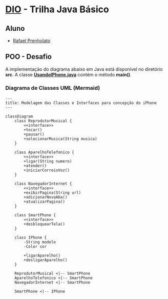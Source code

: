 # [DIO](www.dio.me) - Trilha Java Básico

## Aluno
- [Rafael Prenholato](https://github.com/rprenhol)

## POO - Desafio

A implementação do diagrama abaixo em Java está disponível no diretório **src**. A classe [**UsandoIPhone.java**](https://github.com/rprenhol/trilha-java-basico/blob/main/desafios/poo/src/me/dia/rprenhol/poo/UsandoIPhone.java) contém o método **main()**.

### Diagrama de Classes UML (Mermaid)
```mermaid
---
title: Modelagem das Classes e Interfaces para concepção do iPhone
---

classDiagram
    class ReprodutorMusical {
        <<interface>>
        +tocar()
        +pausar()
        +selecionarMusica(String musica)
    }

    class AparelhoTelefonico {
        <<interface>>
        +ligar(String numero)
        +atender()
        +iniciarCorreioVoz()
    }

    class NavegadorInternet {
        <<interface>>
        +exibirPagina(String url)
        +adicionarNovaAba()
        +atualizarPagina()
    }

    class SmartPhone {
        <<interface>>
        +desbloquearTela()
    }

    class IPhone {
        -String modelo
        -Color cor

        +ligarAparelho()
        +desligarAparelho()
    }

    ReprodutorMusical <|-- SmartPhone
    AparelhoTelefonico <|-- SmartPhone
    NavegadorInternet <|-- SmartPhone

    SmartPhone <|-- IPhone
```
```` 
